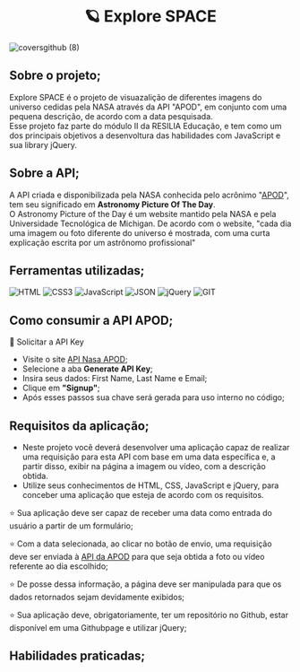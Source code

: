 <h1 align="center"> 🪐 Explore SPACE </h1>

![coversgithub (8)](https://user-images.githubusercontent.com/101408372/167157863-2de17a2b-17b4-4dde-97ff-175a6218914f.png)

## **Sobre o projeto;**
Explore SPACE é o projeto de visuazalição de diferentes imagens do universo cedidas pela NASA através da API "APOD", em conjunto com uma pequena descrição, de acordo com a data pesquisada. <br>
Esse projeto faz parte do módulo II da RESILIA Educação, e tem como um dos principais objetivos a desenvoltura das habilidades com JavaScript e sua library jQuery. 



## **Sobre a API;**

A API criada e disponibilizada pela NASA conhecida pelo acrônimo "[APOD](https://api.nasa.gov/)", tem seu significado em **Astronomy Picture Of The Day**.  <br>
O Astronomy Picture of the Day é um website mantido pela NASA e pela Universidade Tecnológica de Michigan. De acordo com o website, "cada dia uma imagem ou foto diferente do universo é mostrada, com uma curta explicação escrita por um astrônomo profissional"

## **Ferramentas utilizadas;**
![HTML](https://img.shields.io/badge/HTML5-E34F26?style=for-the-badge&logo=html5&logoColor=white
)
![CSS3](https://img.shields.io/badge/CSS3-1572B6?style=for-the-badge&logo=css3&logoColor=white
)
![JavaScript](https://img.shields.io/badge/JavaScript-323330?style=for-the-badge&logo=javascript&logoColor=F7DF1E
)
![JSON](https://img.shields.io/badge/json-5E5C5C?style=for-the-badge&logo=json&logoColor=white
)
![jQuery](https://img.shields.io/badge/jQuery-0769AD?style=for-the-badge&logo=jquery&logoColor=white
)
![GIT](https://img.shields.io/badge/GIT-E44C30?style=for-the-badge&logo=git&logoColor=white
)


## **Como consumir a API APOD;**

💫 Solicitar a API Key

- Visite o site [API Nasa APOD](https://api.nasa.gov/); 
- Selecione a aba **Generate API Key**;
- Insira seus dados: First Name, Last Name e Email;
- Clique em **"Signup"**;
- Após esses passos sua chave será gerada para uso interno no código;

## **Requisitos da aplicação;**

- Neste projeto você deverá desenvolver uma aplicação capaz de realizar uma
requisição para esta API com base em uma data específica e, a partir disso, exibir
na página a imagem ou vídeo, com a descrição obtida. <br>
- Utilize seus conhecimentos de HTML, CSS, JavaScript e jQuery, para conceber
uma aplicação que esteja de acordo com os requisitos. <br>

⭐ Sua aplicação deve ser capaz de receber uma data como entrada do usuário a
partir de um formulário;

⭐ Com a data selecionada, ao clicar no botão de envio, uma requisição deve ser
enviada à [API da APOD](https://api.nasa.gov/planetary/apod ) para que seja
obtida a foto ou vídeo referente ao dia escolhido;

⭐ De posse dessa informação, a página deve ser manipulada para que os dados
retornados sejam devidamente exibidos;

⭐ Sua aplicação deve, obrigatoriamente, ter um repositório no Github, estar
disponível em uma Githubpage e utilizar jQuery;

## **Habilidades praticadas;** 
